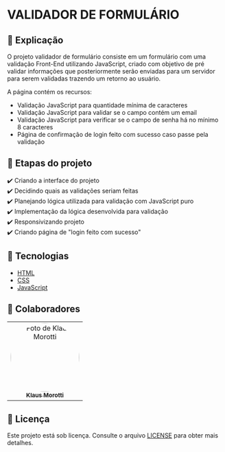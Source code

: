 # VALIDADOR DE FORMULÁRIO

## 📄 Explicação

O projeto validador de formulário consiste em um formulário com uma validação Front-End utilizando JavaScript, criado com objetivo de pré validar informações que posteriormente serão enviadas para um servidor para serem validadas trazendo um retorno ao usuário.

A página contém os recursos:

* Validação JavaScript para quantidade mínima de caracteres
* Validação JavaScript para validar se o campo contém um email
* Validação JavaScript para verificar se o campo de senha há no mínimo 8 caracteres
* Página de confirmação de login feito com sucesso caso passe pela validação

## 🎯 Etapas do projeto

✔️ Criando a interface do projeto </br>
✔️ Decidindo quais as validações seriam feitas </br>
✔️ Planejando lógica utilizada para validação com JavaScript puro </br>
✔️ Implementação da lógica desenvolvida para validação </br>
✔️ Responsivizando projeto </br>
✔️ Criando página de "login feito com sucesso"

## 🚀 Tecnologias
* <a href="https://developer.mozilla.org/pt-BR/docs/Web/HTML" target="_blank">HTML</a>
* <a href="https://developer.mozilla.org/pt-BR/docs/Web/CSS" target="_blank">CSS</a>
* <a href="https://developer.mozilla.org/pt-BR/docs/Web/JavaScript" target="_blank">JavaScript</a>

## 🤝 Colaboradores

<table>
  <tr>
    <td align="center">
      <a href="#">
        <img src="https://avatars.githubusercontent.com/u/84789400?v=4" width="160px;" height="160px" style="border-radius:50%" alt="Foto de Klaus Morotti"/><br>
        <sub>
          <b>Klaus Morotti</b>
        </sub>
      </a>
    </td>
  </tr>
</table>

## 📝 Licença

Este projeto está sob licença. Consulte o arquivo <a href="https://github.com/klausmorotti/validacao-formulario/blob/master/LICENSE">LICENSE</a> para obter mais detalhes.
